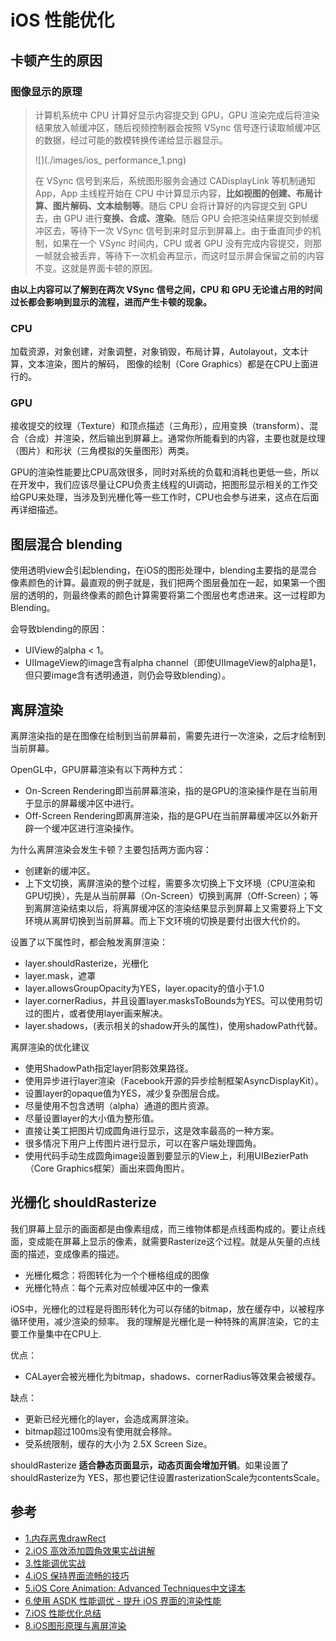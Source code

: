 # iOS 性能优化
## 卡顿产生的原因
### 图像显示的原理
> 计算机系统中 CPU 计算好显示内容提交到 GPU，GPU 渲染完成后将渲染结果放入帧缓冲区，随后视频控制器会按照 VSync 信号逐行读取帧缓冲区的数据，经过可能的数模转换传递给显示器显示。
>
>![](./images/ios_ performance_1.png)
>
>在 VSync 信号到来后，系统图形服务会通过 CADisplayLink 等机制通知 App，App 主线程开始在 CPU 中计算显示内容，**比如视图的创建、布局计算、图片解码、文本绘制等**。随后 CPU 会将计算好的内容提交到 GPU 去，由 GPU 进行**变换、合成、渲染**。随后 GPU 会把渲染结果提交到帧缓冲区去，等待下一次 VSync 信号到来时显示到屏幕上。由于垂直同步的机制，如果在一个 VSync 时间内，CPU 或者 GPU 没有完成内容提交，则那一帧就会被丢弃，等待下一次机会再显示，而这时显示屏会保留之前的内容不变。这就是界面卡顿的原因。
>

**由以上内容可以了解到在两次 VSync 信号之间，CPU 和 GPU 无论谁占用的时间过长都会影响到显示的流程，进而产生卡顿的现象。**
### CPU

加载资源，对象创建，对象调整，对象销毁，布局计算，Autolayout，文本计算，文本渲染，图片的解码， 图像的绘制（Core Graphics）都是在CPU上面进行的。
### GPU
接收提交的纹理（Texture）和顶点描述（三角形），应用变换（transform）、混合（合成）并渲染，然后输出到屏幕上。通常你所能看到的内容，主要也就是纹理（图片）和形状（三角模拟的矢量图形）两类。

GPU的渲染性能要比CPU高效很多，同时对系统的负载和消耗也更低一些，所以在开发中，我们应该尽量让CPU负责主线程的UI调动，把图形显示相关的工作交给GPU来处理，当涉及到光栅化等一些工作时，CPU也会参与进来，这点在后面再详细描述。


## 图层混合 blending

使用透明view会引起blending，在iOS的图形处理中，blending主要指的是混合像素颜色的计算。最直观的例子就是，我们把两个图层叠加在一起，如果第一个图层的透明的，则最终像素的颜色计算需要将第二个图层也考虑进来。这一过程即为Blending。

会导致blending的原因：

- UIView的alpha < 1。
- UIImageView的image含有alpha channel（即使UIImageView的alpha是1，但只要image含有透明通道，则仍会导致blending）。

## 离屏渲染
离屏渲染指的是在图像在绘制到当前屏幕前，需要先进行一次渲染，之后才绘制到当前屏幕。

OpenGL中，GPU屏幕渲染有以下两种方式：

- On-Screen Rendering即当前屏幕渲染，指的是GPU的渲染操作是在当前用于显示的屏幕缓冲区中进行。
- Off-Screen Rendering即离屏渲染，指的是GPU在当前屏幕缓冲区以外新开辟一个缓冲区进行渲染操作。

为什么离屏渲染会发生卡顿？主要包括两方面内容：

- 创建新的缓冲区。
- 上下文切换，离屏渲染的整个过程，需要多次切换上下文环境（CPU渲染和GPU切换），先是从当前屏幕（On-Screen）切换到离屏（Off-Screen）；等到离屏渲染结束以后，将离屏缓冲区的渲染结果显示到屏幕上又需要将上下文环境从离屏切换到当前屏幕。而上下文环境的切换是要付出很大代价的。

设置了以下属性时，都会触发离屏渲染：

- layer.shouldRasterize，光栅化
- layer.mask，遮罩
- layer.allowsGroupOpacity为YES，layer.opacity的值小于1.0
- layer.cornerRadius，并且设置layer.masksToBounds为YES。可以使用剪切过的图片，或者使用layer画来解决。
- layer.shadows，(表示相关的shadow开头的属性)，使用shadowPath代替。

离屏渲染的优化建议

- 使用ShadowPath指定layer阴影效果路径。
- 使用异步进行layer渲染（Facebook开源的异步绘制框架AsyncDisplayKit）。
- 设置layer的opaque值为YES，减少复杂图层合成。
- 尽量使用不包含透明（alpha）通道的图片资源。
- 尽量设置layer的大小值为整形值。
- 直接让美工把图片切成圆角进行显示，这是效率最高的一种方案。
- 很多情况下用户上传图片进行显示，可以在客户端处理圆角。
- 使用代码手动生成圆角image设置到要显示的View上，利用UIBezierPath（Core Graphics框架）画出来圆角图片。

## 光栅化 shouldRasterize
我们屏幕上显示的画面都是由像素组成，而三维物体都是点线面构成的。要让点线面，变成能在屏幕上显示的像素，就需要Rasterize这个过程。就是从矢量的点线面的描述，变成像素的描述。

- 光栅化概念：将图转化为一个个栅格组成的图像
- 光栅化特点：每个元素对应帧缓冲区中的一像素

iOS中，光栅化的过程是将图形转化为可以存储的bitmap，放在缓存中，以被程序循环使用，减少渲染的频率。
我的理解是光栅化是一种特殊的离屏渲染，它的主要工作量集中在CPU上.

优点：

- CALayer会被光栅化为bitmap，shadows、cornerRadius等效果会被缓存。

缺点：

- 更新已经光栅化的layer，会造成离屏渲染。
- bitmap超过100ms没有使用就会移除。
- 受系统限制，缓存的大小为 2.5X Screen Size。

shouldRasterize **适合静态页面显示，动态页面会增加开销**。如果设置了shouldRasterize为 YES，那也要记住设置rasterizationScale为contentsScale。


## 参考
- [1.内存恶鬼drawRect](http://bihongbo.com/2016/01/03/memoryGhostdrawRect/)
- [2.iOS 高效添加圆角效果实战讲解 ](https://bestswifter.com/efficient-rounded-corner/)
- [3.性能调优实战](https://bestswifter.com/uikitxing-neng-diao-you-shi-zhan-jiang-jie/)
- [4.iOS 保持界面流畅的技巧](https://blog.ibireme.com/2015/11/12/smooth_user_interfaces_for_ios/)
- [5.iOS Core Animation: Advanced Techniques中文译本](https://zsisme.gitbooks.io/ios-/content/chapter1/layer-capabilities.html)
- [6.使用 ASDK 性能调优 - 提升 iOS 界面的渲染性能](https://draveness.me/asdk-rendering)
- [7.iOS 性能优化总结](https://juejin.im/post/5ace078cf265da23994ee493)
- [8.iOS图形原理与离屏渲染](http://sonnewilling.com/blog/2016/10/19/iostu-xing-yuan-li-yu-chi-ping-xuan-ran/#anchor1.1)
